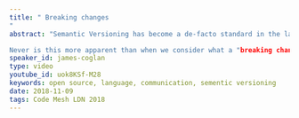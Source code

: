 ```yaml
---
title: " Breaking changes
"
abstract: "Semantic Versioning has become a de-facto standard in the last few years, with several language ecosystems now relying on it to manage software upgrades. However, it is frequently misunderstood as a technical tool for making cold hard guarantees about code, rather than as a human tool for signalling intent and setting expectations.

Never is this more apparent than when we consider what a "breaking change" means. It's highly contextual: it depends on which language you're using, what your public interface is, what guarantees you've explicitly or implicitly made to users, how much software sits downstream of you, and so on. In this talk James will explore several ways you can accidentally break other people's JavaScript apps, how to avoid them, and what to do when you can't."
speaker_id: james-coglan
type: video
youtube_id: uok8KSf-M28
keywords: open source, language, communication, sementic versioning
date: 2018-11-09
tags: Code Mesh LDN 2018
---
```


